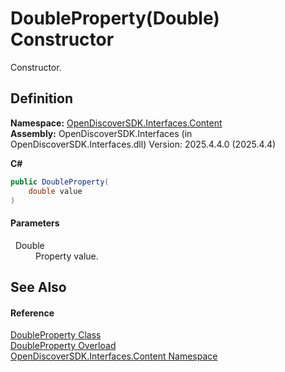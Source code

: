 # DoubleProperty(Double) Constructor


Constructor.



## Definition
**Namespace:** <a href="79f11d04-c275-b915-db5b-ab2227989555">OpenDiscoverSDK.Interfaces.Content</a>  
**Assembly:** OpenDiscoverSDK.Interfaces (in OpenDiscoverSDK.Interfaces.dll) Version: 2025.4.4.0 (2025.4.4)

**C#**
``` C#
public DoubleProperty(
	double value
)
```



#### Parameters
<dl><dt>  Double</dt><dd>Property value.</dd></dl>

## See Also


#### Reference
<a href="c1242da8-f9ef-6368-a9d1-e6a6748bd162">DoubleProperty Class</a>  
<a href="e7daeb4f-7072-a590-1177-21036fc9acd7">DoubleProperty Overload</a>  
<a href="79f11d04-c275-b915-db5b-ab2227989555">OpenDiscoverSDK.Interfaces.Content Namespace</a>  
